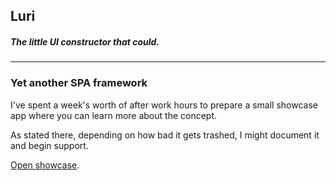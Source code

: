 ## Luri

#####  The little UI constructor that could.

---


### Yet another SPA framework 

I've spent a week's worth of after work hours to prepare a small showcase app where you can learn more about the concept.

As stated there, depending on how bad it gets trashed, I might document it and begin support.

[Open showcase](https://luri.github.io/app/showcase/#/about).


